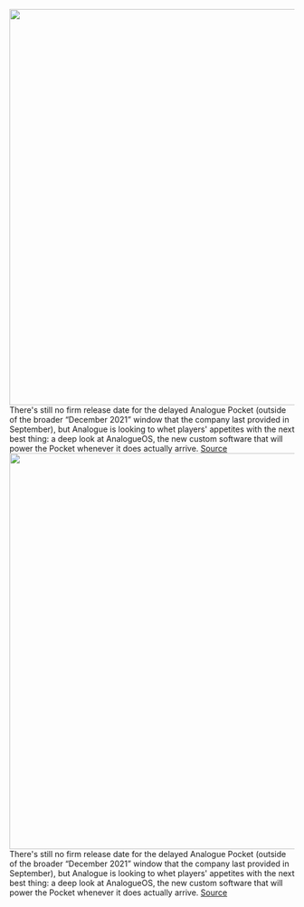 <img src='https://cdn.vox-cdn.com/thumbor/9CKzx7rRxfjdcDZQ42gHukyztic=/0x0:2000x1500/1200x800/filters:focal(840x590:1160x910)/cdn.vox-cdn.com/uploads/chorus_image/image/70003719/Hero.0.png' width='700px' /><br/>
There's still no firm release date for the delayed Analogue Pocket (outside of the broader “December 2021” window that the company last provided in September), but Analogue is looking to whet players' appetites with the next best thing: a deep look at AnalogueOS, the new custom software that will power the Pocket whenever it does actually arrive.
<a href='https://www.theverge.com/2021/10/16/22722412/analogue-pocket-analogueos-operating-system-game-boy-retro'> Source <a/><img src='https://cdn.vox-cdn.com/thumbor/9CKzx7rRxfjdcDZQ42gHukyztic=/0x0:2000x1500/1200x800/filters:focal(840x590:1160x910)/cdn.vox-cdn.com/uploads/chorus_image/image/70003719/Hero.0.png' width='700px' /><br/>
There's still no firm release date for the delayed Analogue Pocket (outside of the broader “December 2021” window that the company last provided in September), but Analogue is looking to whet players' appetites with the next best thing: a deep look at AnalogueOS, the new custom software that will power the Pocket whenever it does actually arrive.
<a href='https://www.theverge.com/2021/10/16/22722412/analogue-pocket-analogueos-operating-system-game-boy-retro'> Source <a/>